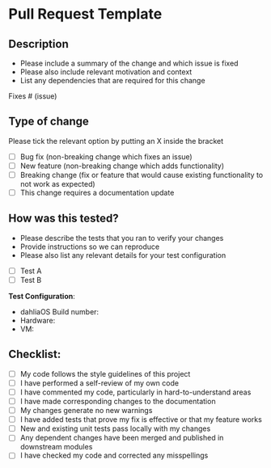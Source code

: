 # Pull Request Template

## Description

- Please include a summary of the change and which issue is fixed
- Please also include relevant motivation and context
- List any dependencies that are required for this change

Fixes # (issue)

## Type of change

Please tick the relevant option by putting an X inside the bracket

- [ ] Bug fix (non-breaking change which fixes an issue)
- [ ] New feature (non-breaking change which adds functionality)
- [ ] Breaking change (fix or feature that would cause existing functionality to not work as expected)
- [ ] This change requires a documentation update

## How was this tested?

- Please describe the tests that you ran to verify your changes
- Provide instructions so we can reproduce
- Please also list any relevant details for your test configuration

- [ ] Test A
- [ ] Test B

**Test Configuration**:
* dahliaOS Build number:
* Hardware:
* VM:

## Checklist:

- [ ] My code follows the style guidelines of this project
- [ ] I have performed a self-review of my own code
- [ ] I have commented my code, particularly in hard-to-understand areas
- [ ] I have made corresponding changes to the documentation
- [ ] My changes generate no new warnings
- [ ] I have added tests that prove my fix is effective or that my feature works
- [ ] New and existing unit tests pass locally with my changes
- [ ] Any dependent changes have been merged and published in downstream modules
- [ ] I have checked my code and corrected any misspellings
